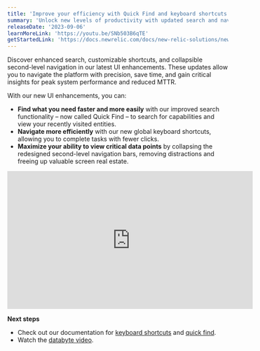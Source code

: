 ```yaml
---
title: 'Improve your efficiency with Quick Find and keyboard shortcuts'
summary: 'Unlock new levels of productivity with updated search and navigation functionalities'
releaseDate: '2023-09-06'
learnMoreLink: 'https://youtu.be/SNb503B6qTE' 
getStartedLink: 'https://docs.newrelic.com/docs/new-relic-solutions/new-relic-one/introduction-new-relic-platform/#shortcuts'
---
```


Discover enhanced search, customizable shortcuts, and collapsible second-level navigation in our latest UI enhancements. These updates allow you to navigate the platform with precision, save time, and gain critical insights for peak system performance and reduced MTTR.

With our new UI enhancements, you can:
* **Find what you need faster and more easily** with our improved search functionality – now called Quick Find – to search for capabilities and view your recently visited entities.
* **Navigate more efficiently** with our new global keyboard shortcuts, allowing you to complete tasks with fewer clicks.
* **Maximize your ability to view critical data points** by collapsing the redesigned second-level navigation bars, removing distractions and freeing up valuable screen real estate.

<iframe width="560" height="315" src="https://youtu.be/SNb503B6qTE" frameborder="0" allow="accelerometer; autoplay; clipboard-write; encrypted-media; gyroscope; picture-in-picture" allowfullscreen></iframe>

**Next steps**

* Check out our documentation for [keyboard shortcuts](https://docs.newrelic.com/docs/new-relic-solutions/new-relic-one/introduction-new-relic-platform/#shortcuts) and [quick find](https://docs.newrelic.com/docs/new-relic-solutions/new-relic-one/introduction-new-relic-platform/#search). 
* Watch the [databyte video](https://youtu.be/SNb503B6qTE).

